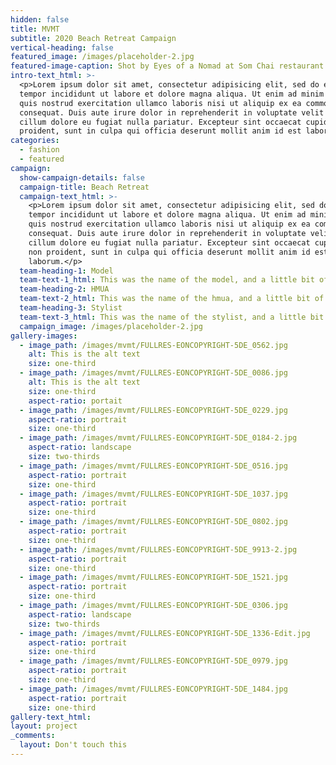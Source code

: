 ```yaml
---
hidden: false
title: MVMT
subtitle: 2020 Beach Retreat Campaign
vertical-heading: false
featured_image: /images/placeholder-2.jpg
featured-image-caption: Shot by Eyes of a Nomad at Som Chai restaurant
intro-text_html: >-
  <p>Lorem ipsum dolor sit amet, consectetur adipisicing elit, sed do eiusmod
  tempor incididunt ut labore et dolore magna aliqua. Ut enim ad minim veniam,
  quis nostrud exercitation ullamco laboris nisi ut aliquip ex ea commodo
  consequat. Duis aute irure dolor in reprehenderit in voluptate velit esse
  cillum dolore eu fugiat nulla pariatur. Excepteur sint occaecat cupidatat non
  proident, sunt in culpa qui officia deserunt mollit anim id est laborum.</p>
categories:
  - fashion
  - featured
campaign:
  show-campaign-details: false
  campaign-title: Beach Retreat
  campaign-text_html: >-
    <p>Lorem ipsum dolor sit amet, consectetur adipisicing elit, sed do eiusmod
    tempor incididunt ut labore et dolore magna aliqua. Ut enim ad minim veniam,
    quis nostrud exercitation ullamco laboris nisi ut aliquip ex ea commodo
    consequat. Duis aute irure dolor in reprehenderit in voluptate velit esse
    cillum dolore eu fugiat nulla pariatur. Excepteur sint occaecat cupidatat
    non proident, sunt in culpa qui officia deserunt mollit anim id est
    laborum.</p>
  team-heading-1: Model
  team-text-1_html: This was the name of the model, and a little bit of a blurb about her.
  team-heading-2: HMUA
  team-text-2_html: This was the name of the hmua, and a little bit of a blurb about her.
  team-heading-3: Stylist
  team-text-3_html: This was the name of the stylist, and a little bit of a blurb about her.
  campaign_image: /images/placeholder-2.jpg
gallery-images:
  - image_path: /images/mvmt/FULLRES-EONCOPYRIGHT-5DE_0562.jpg
    alt: This is the alt text
    size: one-third
  - image_path: /images/mvmt/FULLRES-EONCOPYRIGHT-5DE_0086.jpg
    alt: This is the alt text
    size: one-third
    aspect-ratio: portait
  - image_path: /images/mvmt/FULLRES-EONCOPYRIGHT-5DE_0229.jpg
    aspect-ratio: portrait
    size: one-third
  - image_path: /images/mvmt/FULLRES-EONCOPYRIGHT-5DE_0184-2.jpg
    aspect-ratio: landscape
    size: two-thirds
  - image_path: /images/mvmt/FULLRES-EONCOPYRIGHT-5DE_0516.jpg
    aspect-ratio: portrait
    size: one-third
  - image_path: /images/mvmt/FULLRES-EONCOPYRIGHT-5DE_1037.jpg
    aspect-ratio: portrait
    size: one-third
  - image_path: /images/mvmt/FULLRES-EONCOPYRIGHT-5DE_0802.jpg
    aspect-ratio: portrait
    size: one-third
  - image_path: /images/mvmt/FULLRES-EONCOPYRIGHT-5DE_9913-2.jpg
    aspect-ratio: portrait
    size: one-third
  - image_path: /images/mvmt/FULLRES-EONCOPYRIGHT-5DE_1521.jpg
    aspect-ratio: portrait
    size: one-third
  - image_path: /images/mvmt/FULLRES-EONCOPYRIGHT-5DE_0306.jpg
    aspect-ratio: landscape
    size: two-thirds
  - image_path: /images/mvmt/FULLRES-EONCOPYRIGHT-5DE_1336-Edit.jpg
    aspect-ratio: portrait
    size: one-third
  - image_path: /images/mvmt/FULLRES-EONCOPYRIGHT-5DE_0979.jpg
    aspect-ratio: portrait
    size: one-third
  - image_path: /images/mvmt/FULLRES-EONCOPYRIGHT-5DE_1484.jpg
    aspect-ratio: portrait
    size: one-third
gallery-text_html:
layout: project
_comments:
  layout: Don't touch this
---
```


